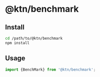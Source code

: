 # @ktn/benchmark

## Install

```bash
cd /path/to/@ktn/benchmark
npm install
```

## Usage


```javascript
import {BenchMark} from '@ktn/benchmark';
```
